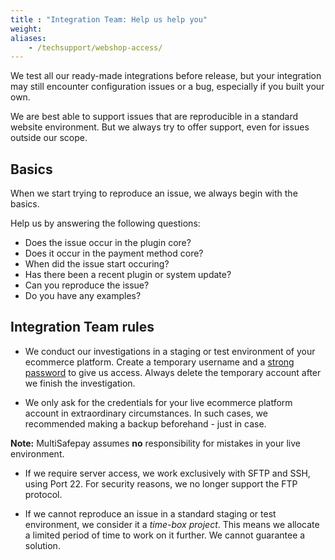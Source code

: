 ```yaml
---
title : "Integration Team: Help us help you"
weight:
aliases: 
    - /techsupport/webshop-access/
---
```


We test all our ready-made integrations before release, but your integration may still encounter configuration issues or a bug, especially if you built your own.

We are best able to support issues that are reproducible in a standard website environment. But we always try to offer support, even for issues outside our scope.

## Basics 
When we start trying to reproduce an issue, we always begin with the basics. 

Help us by answering the following questions:

- Does the issue occur in the plugin core?
- Does it occur in the payment method core?
- When did the issue start occuring?
- Has there been a recent plugin or system update?
- Can you reproduce the issue?
- Do you have any examples?

## Integration Team rules

- We conduct our investigations in a staging or test environment of your ecommerce platform. Create a temporary username and a [strong password](https://www.lastpass.com/nl/password-generator) to give us access. Always delete the temporary account after we finish the investigation.

- We only ask for the credentials for your live ecommerce platform account in extraordinary circumstances. In such cases, we recommended making a backup beforehand - just in case.

**Note:** MultiSafepay assumes **no** responsibility for mistakes in your live environment.

- If we require server access, we work exclusively with SFTP and SSH, using Port 22. For security reasons, we no longer support the FTP protocol.

- If we cannot reproduce an issue in a standard staging or test environment, we consider it a _time-box project_. This means we allocate a limited period of time to work on it further. We cannot guarantee a solution.
